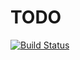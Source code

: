 # TODO

[![Build Status](https://travis-ci.org/amitayh/forsale.svg)](https://travis-ci.org/amitayh/forsale)
